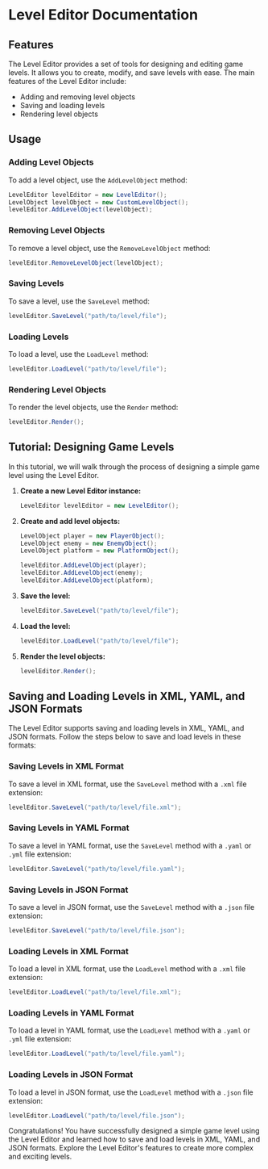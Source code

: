 # Level Editor Documentation

## Features

The Level Editor provides a set of tools for designing and editing game levels. It allows you to create, modify, and save levels with ease. The main features of the Level Editor include:

- Adding and removing level objects
- Saving and loading levels
- Rendering level objects

## Usage

### Adding Level Objects

To add a level object, use the `AddLevelObject` method:

```csharp
LevelEditor levelEditor = new LevelEditor();
LevelObject levelObject = new CustomLevelObject();
levelEditor.AddLevelObject(levelObject);
```

### Removing Level Objects

To remove a level object, use the `RemoveLevelObject` method:

```csharp
levelEditor.RemoveLevelObject(levelObject);
```

### Saving Levels

To save a level, use the `SaveLevel` method:

```csharp
levelEditor.SaveLevel("path/to/level/file");
```

### Loading Levels

To load a level, use the `LoadLevel` method:

```csharp
levelEditor.LoadLevel("path/to/level/file");
```

### Rendering Level Objects

To render the level objects, use the `Render` method:

```csharp
levelEditor.Render();
```

## Tutorial: Designing Game Levels

In this tutorial, we will walk through the process of designing a simple game level using the Level Editor.

1. **Create a new Level Editor instance:**

   ```csharp
   LevelEditor levelEditor = new LevelEditor();
   ```

2. **Create and add level objects:**

   ```csharp
   LevelObject player = new PlayerObject();
   LevelObject enemy = new EnemyObject();
   LevelObject platform = new PlatformObject();

   levelEditor.AddLevelObject(player);
   levelEditor.AddLevelObject(enemy);
   levelEditor.AddLevelObject(platform);
   ```

3. **Save the level:**

   ```csharp
   levelEditor.SaveLevel("path/to/level/file");
   ```

4. **Load the level:**

   ```csharp
   levelEditor.LoadLevel("path/to/level/file");
   ```

5. **Render the level objects:**

   ```csharp
   levelEditor.Render();
   ```

## Saving and Loading Levels in XML, YAML, and JSON Formats

The Level Editor supports saving and loading levels in XML, YAML, and JSON formats. Follow the steps below to save and load levels in these formats:

### Saving Levels in XML Format

To save a level in XML format, use the `SaveLevel` method with a `.xml` file extension:

```csharp
levelEditor.SaveLevel("path/to/level/file.xml");
```

### Saving Levels in YAML Format

To save a level in YAML format, use the `SaveLevel` method with a `.yaml` or `.yml` file extension:

```csharp
levelEditor.SaveLevel("path/to/level/file.yaml");
```

### Saving Levels in JSON Format

To save a level in JSON format, use the `SaveLevel` method with a `.json` file extension:

```csharp
levelEditor.SaveLevel("path/to/level/file.json");
```

### Loading Levels in XML Format

To load a level in XML format, use the `LoadLevel` method with a `.xml` file extension:

```csharp
levelEditor.LoadLevel("path/to/level/file.xml");
```

### Loading Levels in YAML Format

To load a level in YAML format, use the `LoadLevel` method with a `.yaml` or `.yml` file extension:

```csharp
levelEditor.LoadLevel("path/to/level/file.yaml");
```

### Loading Levels in JSON Format

To load a level in JSON format, use the `LoadLevel` method with a `.json` file extension:

```csharp
levelEditor.LoadLevel("path/to/level/file.json");
```

Congratulations! You have successfully designed a simple game level using the Level Editor and learned how to save and load levels in XML, YAML, and JSON formats. Explore the Level Editor's features to create more complex and exciting levels.
